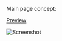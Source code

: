 Main page concept:

[Preview](https://kapicaluk.github.io/newspage-comp/) 

[screenshot]: http://res.cloudinary.com/kapicaluk/image/upload/v1517425781/Screen_Shot_2018-01-31_at_14.02.57_zywm4m.png

![Screenshot][screenshot]

